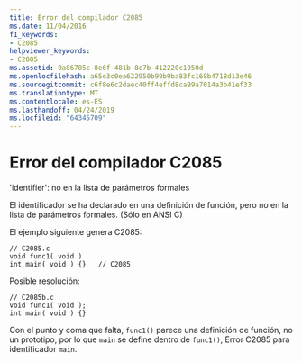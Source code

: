 ```yaml
---
title: Error del compilador C2085
ms.date: 11/04/2016
f1_keywords:
- C2085
helpviewer_keywords:
- C2085
ms.assetid: 0a86785c-8e6f-481b-8c7b-412220c1950d
ms.openlocfilehash: a65e3c0ea622950b99b9ba83fc168b4718d13e46
ms.sourcegitcommit: c6f8e6c2daec40ff4effd8ca99a7014a3b41ef33
ms.translationtype: MT
ms.contentlocale: es-ES
ms.lasthandoff: 04/24/2019
ms.locfileid: "64345709"
---
```

# <a name="compiler-error-c2085"></a>Error del compilador C2085

'identifier': no en la lista de parámetros formales

El identificador se ha declarado en una definición de función, pero no en la lista de parámetros formales. (Sólo en ANSI C)

El ejemplo siguiente genera C2085:

```
// C2085.c
void func1( void )
int main( void ) {}   // C2085
```

Posible resolución:

```
// C2085b.c
void func1( void );
int main( void ) {}
```

Con el punto y coma que falta, `func1()` parece una definición de función, no un prototipo, por lo que `main` se define dentro de `func1()`, Error C2085 para identificador `main`.